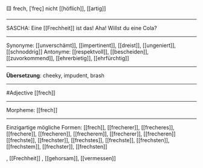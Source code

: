 
🟨 frech, [ˈfreç]
nicht [[höflich]], [[artig]]

---
SASCHA: Eine [[Frechheit]] ist das! Aha! Willst du eine Cola?  


---
Synonyme: [[unverschämt]], [[impertinent]], [[dreist]], [[ungeniert]], [[schnoddrig]]
Antonyme: [[respektvoll]], [[bescheiden]], [[zuvorkommend]], [[ehrerbietig]], [[ehrfürchtig]]

---
**Übersetzung**:
cheeky, impudent, brash

---
#Adjective [[frech]]

---
Morpheme:
[[frech]]

---


Einzigartige mögliche Formen: 
[[frech]], [[frecherer]], [[frecheres]], [[frechere]], [[frecheren]], [[frecherem]], [[frecherer]], [[frecheren]]
[[frechste]], [[frechster]], [[frechstes]], [[frechste]], [[frechsten]], [[frechstem]], [[frechster]], [[frechsten]]

, [[Frechheit]]
, [[gehorsam]], [[vermessen]]